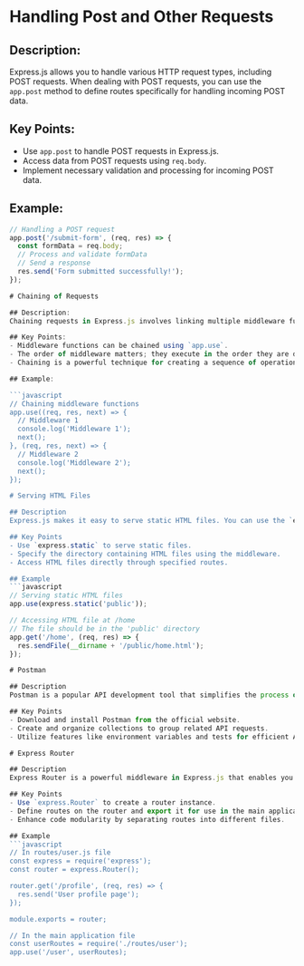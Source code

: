 # Handling Post and Other Requests

## Description:
Express.js allows you to handle various HTTP request types, including POST requests. When dealing with POST requests, you can use the `app.post` method to define routes specifically for handling incoming POST data.

## Key Points:
- Use `app.post` to handle POST requests in Express.js.
- Access data from POST requests using `req.body`.
- Implement necessary validation and processing for incoming POST data.

## Example:

```javascript
// Handling a POST request
app.post('/submit-form', (req, res) => {
  const formData = req.body;
  // Process and validate formData
  // Send a response
  res.send('Form submitted successfully!');
});

# Chaining of Requests

## Description:
Chaining requests in Express.js involves linking multiple middleware functions together, creating a chain of execution for incoming requests. This enables you to modularize and organize your code effectively.

## Key Points:
- Middleware functions can be chained using `app.use`.
- The order of middleware matters; they execute in the order they are declared.
- Chaining is a powerful technique for creating a sequence of operations for request handling.

## Example:

```javascript
// Chaining middleware functions
app.use((req, res, next) => {
  // Middleware 1
  console.log('Middleware 1');
  next();
}, (req, res, next) => {
  // Middleware 2
  console.log('Middleware 2');
  next();
});

# Serving HTML Files

## Description
Express.js makes it easy to serve static HTML files. You can use the `express.static` middleware to specify a directory containing your static files, such as HTML, CSS, and JavaScript.

## Key Points
- Use `express.static` to serve static files.
- Specify the directory containing HTML files using the middleware.
- Access HTML files directly through specified routes.

## Example
```javascript
// Serving static HTML files
app.use(express.static('public'));

// Accessing HTML file at /home
// The file should be in the 'public' directory
app.get('/home', (req, res) => {
  res.sendFile(__dirname + '/public/home.html');
});

# Postman

## Description
Postman is a popular API development tool that simplifies the process of testing and interacting with APIs. It provides a user-friendly interface to send HTTP requests, inspect responses, and debug API-related tasks.

## Key Points
- Download and install Postman from the official website.
- Create and organize collections to group related API requests.
- Utilize features like environment variables and tests for efficient API testing.

# Express Router

## Description
Express Router is a powerful middleware in Express.js that enables you to create modular and reusable route handlers. It helps organize routes into separate files or modules, promoting clean and maintainable code.

## Key Points
- Use `express.Router` to create a router instance.
- Define routes on the router and export it for use in the main application.
- Enhance code modularity by separating routes into different files.

## Example
```javascript
// In routes/user.js file
const express = require('express');
const router = express.Router();

router.get('/profile', (req, res) => {
  res.send('User profile page');
});

module.exports = router;

// In the main application file
const userRoutes = require('./routes/user');
app.use('/user', userRoutes);


